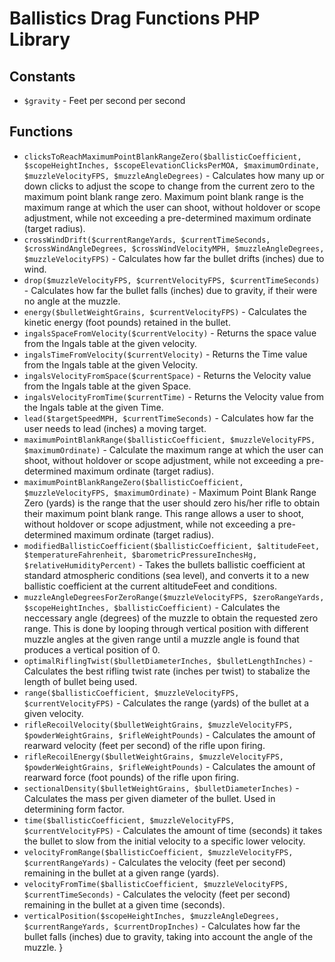# Ballistics Drag Functions PHP Library

## Constants

* `$gravity` - Feet per second per second

## Functions

* `clicksToReachMaximumPointBlankRangeZero($ballisticCoefficient, $scopeHeightInches, $scopeElevationClicksPerMOA, $maximumOrdinate, $muzzleVelocityFPS, $muzzleAngleDegrees)` - Calculates how many up or down clicks to adjust the scope to change from the current zero to the maximum point blank range zero.  Maximum point blank range is the maximum range at which the user can shoot, without holdover or scope adjustment, while not exceeding a pre-determined maximum ordinate (target radius).
* `crossWindDrift($currentRangeYards, $currentTimeSeconds, $crossWindAngleDegrees, $crossWindVelocityMPH, $muzzleAngleDegrees, $muzzleVelocityFPS)` - Calculates how far the bullet drifts (inches) due to wind.
* `drop($muzzleVelocityFPS, $currentVelocityFPS, $currentTimeSeconds)` - Calculates how far the bullet falls (inches) due to gravity, if their were no angle at the muzzle.
* `energy($bulletWeightGrains, $currentVelocityFPS)` - Calculates the kinetic energy (foot pounds) retained in the bullet.
* `ingalsSpaceFromVelocity($currentVelocity)` - Returns the space value from the Ingals table at the given velocity.
* `ingalsTimeFromVelocity($currentVelocity)` - Returns the Time value from the Ingals table at the given Velocity.
* `ingalsVelocityFromSpace($currentSpace)` - Returns the Velocity value from the Ingals table at the given Space.
* `ingalsVelocityFromTime($currentTime)` - Returns the Velocity value from the Ingals table at the given Time.
* `lead($targetSpeedMPH, $currentTimeSeconds)` - Calculates how far the user needs to lead (inches) a moving target.
* `maximumPointBlankRange($ballisticCoefficient, $muzzleVelocityFPS, $maximumOrdinate)` - Calculate the maximum range at which the user can shoot, without holdover or scope adjustment, while not exceeding a pre-determined maximum ordinate (target radius).
* `maximumPointBlankRangeZero($ballisticCoefficient, $muzzleVelocityFPS, $maximumOrdinate)` - Maximum Point Blank Range Zero (yards) is the range that the user should zero his/her rifle to obtain their maximum point blank range. This range allows a user to shoot, without holdover or scope adjustment, while not exceeding a pre-determined maximum ordinate (target radius).
* `modifiedBallisticCoefficient($ballisticCoefficient, $altitudeFeet, $temperatureFahrenheit, $barometricPressureInchesHg, $relativeHumidityPercent)` - Takes the bullets ballistic coefficient at standard atmospheric conditions (sea level), and converts it to a new ballistic coefficient at the current altitudeFeet and conditions.
* `muzzleAngleDegreesForZeroRange($muzzleVelocityFPS, $zeroRangeYards, $scopeHeightInches, $ballisticCoefficient)` - Calculates the neccessary angle (degrees) of the muzzle to obtain the requested zero range.  This is done by looping through vertical position with different muzzle angles at the given range until a muzzle angle is found that produces a vertical position of 0.
* `optimalRiflingTwist($bulletDiameterInches, $bulletLengthInches)` - Calculates the best rifling twist rate (inches per twist) to stabalize the length of bullet being used.
* `range($ballisticCoefficient, $muzzleVelocityFPS, $currentVelocityFPS)` - Calculates the range (yards) of the bullet at a given velocity.
* `rifleRecoilVelocity($bulletWeightGrains, $muzzleVelocityFPS, $powderWeightGrains, $rifleWeightPounds)` - Calculates the amount of rearward velocity (feet per second) of the rifle upon firing.
* `rifleRecoilEnergy($bulletWeightGrains, $muzzleVelocityFPS, $powderWeightGrains, $rifleWeightPounds)` - Calculates the amount of rearward force (foot pounds) of the rifle upon firing.
* `sectionalDensity($bulletWeightGrains, $bulletDiameterInches)` - Calculates the mass per given diameter of the bullet.  Used in determining form factor.
* `time($ballisticCoefficient, $muzzleVelocityFPS, $currentVelocityFPS)` - Calculates the amount of time (seconds) it takes the bullet to slow from the initial velocity to a specific lower velocity.
* `velocityFromRange($ballisticCoefficient, $muzzleVelocityFPS, $currentRangeYards)` - Calculates the velocity (feet per second) remaining in the bullet at a given range (yards).
* `velocityFromTime($ballisticCoefficient, $muzzleVelocityFPS, $currentTimeSeconds)` - Calculates the velocity (feet per second) remaining in the bullet at a given time (seconds).
* `verticalPosition($scopeHeightInches, $muzzleAngleDegrees, $currentRangeYards, $currentDropInches)` - Calculates how far the bullet falls (inches) due to gravity, taking into account the angle of the muzzle.
}
